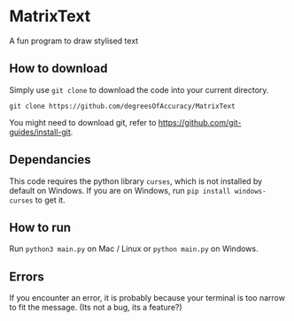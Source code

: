 # MatrixText
A fun program to draw stylised text

## How to download
Simply use `git clone` to download the code into your current directory.

`git clone https://github.com/degreesOfAccuracy/MatrixText`

You might need to download git, refer to https://github.com/git-guides/install-git.

## Dependancies
This code requires the python library `curses`, which is not installed by default on Windows.
If you are on Windows, run `pip install windows-curses` to get it.

## How to run
Run `python3 main.py` on Mac / Linux or `python main.py` on Windows.

## Errors
If you encounter an error, it is probably because your terminal is too narrow to fit the message. (Its not a bug, its a feature?)
